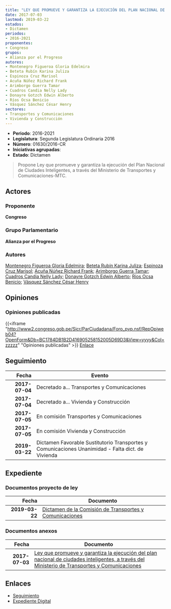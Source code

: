```yaml
---
title: "LEY QUE PROMUEVE Y GARANTIZA LA EJECUCIÓN DEL PLAN NACIONAL DE CIUDADES INTELIGENTES, A TRAVÉS DEL MINISTERIO DE TRANSPORTES Y COMUNICACIONES"
date: 2017-07-03
lastmod: 2019-03-22
estados:
- Dictamen
periodos:
- 2016-2021
proponentes:
- Congreso
grupos:
- Alianza por el Progreso
autores:
- Montenegro Figueroa Gloria Edelmira
- Beteta Rubín Karina Juliza
- Espinoza Cruz Marisol
- Acuña Núñez Richard Frank
- Arimborgo Guerra Tamar
- Cuadros Candia Nelly Lady
- Donayre Gotzch Edwin Alberto
- Ríos Ocsa Benicio
- Vásquez Sánchez César Henry
sectores:
- Transportes y Comunicaciones
- Vivienda y Construcción
---
```

- **Periodo**: 2016-2021
- **Legislatura**: Segunda Legislatura Ordinaria 2016
- **Número**: 01630/2016-CR
- **Iniciativas agrupadas**: 
- **Estado**: Dictamen

> Propone Ley que promueve y garantiza la ejecución del Plan Nacional de Ciudades Inteligentes, a través del Ministerio de Transportes y Comunicaciones-MTC.


## Actores

### Proponente

**Congreso**

### Grupo Parlamentario

**Alianza por el Progreso**

### Autores

[Montenegro Figueroa Gloria Edelmira](mailto:mailto:gmontenegrof@congreso.gob.pe); [Beteta Rubín Karina Juliza](mailto:mailto:kbeteta@congreso.gob.pe); [Espinoza Cruz Marisol](mailto:mailto:mespinozac@congreso.gob.pe); [Acuña Núñez Richard Frank](mailto:mailto:racuna@congreso.gob.pe); [Arimborgo Guerra Tamar](mailto:mailto:tarimborgo@congreso.gob.pe); [Cuadros Candia Nelly Lady](mailto:mailto:ncuadros@congreso.gob.pe); [Donayre Gotzch Edwin Alberto](mailto:mailto:edonayre@congreso.gob.pe); [Ríos Ocsa Benicio](mailto:mailto:brios@congreso.gob.pe); [Vásquez Sánchez César Henry](mailto:mailto:cvasquezs@congreso.gob.pe)

## Opiniones

### Opiniones publicadas

{{<iframe "http://www2.congreso.gob.pe/Sicr/ParCiudadana/Foro_pvp.nsf/RepOpiweb04?OpenForm&Db=BC1784DB1B2D416905258152005D69D3&View=yyyy&Col=zzzzz" "Opiniones publicadas" >}}
[Enlace](http://www2.congreso.gob.pe/Sicr/ParCiudadana/Foro_pvp.nsf/RepOpiweb04?OpenForm&Db=BC1784DB1B2D416905258152005D69D3&View=yyyy&Col=zzzzz)


## Seguimiento

| Fecha | Evento |
|------:|--------|
| **2017-07-04** | Decretado a... Transportes y Comunicaciones |
| **2017-07-04** | Decretado a... Vivienda y Construcción |
| **2017-07-05** | En comisión Transportes y Comunicaciones |
| **2017-07-05** | En comisión Vivienda y Construcción |
| **2019-03-22** | Dictamen Favorable Sustitutorio Transportes y Comunicaciones Unanimidad - Falta dict. de Vivienda |

## Expediente

### Documentos proyecto de ley

| Fecha | Documento |
|------:|-----------|
| **2019-03-22** | [Dictamen de la Comisión de Transportes y Comunicaciones](http://www.leyes.congreso.gob.pe/Documentos/2016_2021/Dictamenes/Proyectos_de_Ley/01630DC23MAY20190322.pdf) |

### Documentos anexos

| Fecha | Documento |
|------:|-----------|
| **2017-07-03** | [Ley que promueve y garantiza la ejecución del plan nacional de ciudades inteligentes, a través del Ministerio de Transportes y Comunicaciones](http://www.leyes.congreso.gob.pe/Documentos/2016_2021/Proyectos_de_Ley_y_de_Resoluciones_Legislativas/PL0163020170703..pdf) |

## Enlaces

- [Seguimiento](http://www2.congreso.gob.pe/Sicr/TraDocEstProc/CLProLey2016.nsf/f7fff46988ca05b1052578e100829cc7/d79eb05d89b1d9d1052581520059ac90?OpenDocument)
- [Expediente Digital](http://www2.congreso.gob.pe/Sicr/TraDocEstProc/CLProLey2016.nsf/f7fff46988ca05b1052578e100829cc7/d79eb05d89b1d9d1052581520059ac90?OpenDocument&Click=05257FB7005EB655.eb71d0cf91d8294e05256cdf006b5706/$Body/0.1C6C)

